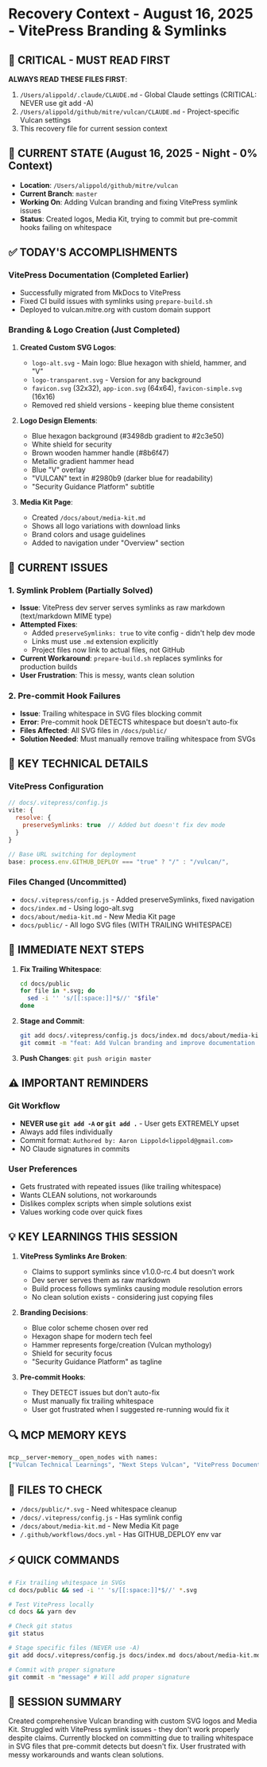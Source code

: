 # Recovery Context - August 16, 2025 - VitePress Branding & Symlinks

## 🔴 CRITICAL - MUST READ FIRST
**ALWAYS READ THESE FILES FIRST**:
1. `/Users/alippold/.claude/CLAUDE.md` - Global Claude settings (CRITICAL: NEVER use git add -A)
2. `/Users/alippold/github/mitre/vulcan/CLAUDE.md` - Project-specific Vulcan settings
3. This recovery file for current session context

## 📍 CURRENT STATE (August 16, 2025 - Night - 0% Context)
- **Location**: `/Users/alippold/github/mitre/vulcan`
- **Current Branch**: `master`
- **Working On**: Adding Vulcan branding and fixing VitePress symlink issues
- **Status**: Created logos, Media Kit, trying to commit but pre-commit hooks failing on whitespace

## ✅ TODAY'S ACCOMPLISHMENTS

### VitePress Documentation (Completed Earlier)
- Successfully migrated from MkDocs to VitePress
- Fixed CI build issues with symlinks using `prepare-build.sh`
- Deployed to vulcan.mitre.org with custom domain support

### Branding & Logo Creation (Just Completed)
1. **Created Custom SVG Logos**:
   - `logo-alt.svg` - Main logo: Blue hexagon with shield, hammer, and "V"
   - `logo-transparent.svg` - Version for any background
   - `favicon.svg` (32x32), `app-icon.svg` (64x64), `favicon-simple.svg` (16x16)
   - Removed red shield versions - keeping blue theme consistent

2. **Logo Design Elements**:
   - Blue hexagon background (#3498db gradient to #2c3e50)
   - White shield for security
   - Brown wooden hammer handle (#8b6f47)
   - Metallic gradient hammer head
   - Blue "V" overlay
   - "VULCAN" text in #2980b9 (darker blue for readability)
   - "Security Guidance Platform" subtitle

3. **Media Kit Page**:
   - Created `/docs/about/media-kit.md`
   - Shows all logo variations with download links
   - Brand colors and usage guidelines
   - Added to navigation under "Overview" section

## 🚨 CURRENT ISSUES

### 1. Symlink Problem (Partially Solved)
- **Issue**: VitePress dev server serves symlinks as raw markdown (text/markdown MIME type)
- **Attempted Fixes**:
  - Added `preserveSymlinks: true` to vite config - didn't help dev mode
  - Links must use `.md` extension explicitly
  - Project files now link to actual files, not GitHub
- **Current Workaround**: `prepare-build.sh` replaces symlinks for production builds
- **User Frustration**: This is messy, wants clean solution

### 2. Pre-commit Hook Failures
- **Issue**: Trailing whitespace in SVG files blocking commit
- **Error**: Pre-commit hook DETECTS whitespace but doesn't auto-fix
- **Files Affected**: All SVG files in `/docs/public/`
- **Solution Needed**: Must manually remove trailing whitespace from SVGs

## 🔑 KEY TECHNICAL DETAILS

### VitePress Configuration
```javascript
// docs/.vitepress/config.js
vite: {
  resolve: {
    preserveSymlinks: true  // Added but doesn't fix dev mode
  }
}

// Base URL switching for deployment
base: process.env.GITHUB_DEPLOY === "true" ? "/" : "/vulcan/",
```

### Files Changed (Uncommitted)
- `docs/.vitepress/config.js` - Added preserveSymlinks, fixed navigation
- `docs/index.md` - Using logo-alt.svg
- `docs/about/media-kit.md` - New Media Kit page
- `docs/public/` - All logo SVG files (WITH TRAILING WHITESPACE)

## 🎯 IMMEDIATE NEXT STEPS

1. **Fix Trailing Whitespace**:
   ```bash
   cd docs/public
   for file in *.svg; do
     sed -i '' 's/[[:space:]]*$//' "$file"
   done
   ```

2. **Stage and Commit**:
   ```bash
   git add docs/.vitepress/config.js docs/index.md docs/about/media-kit.md docs/public/*.svg
   git commit -m "feat: Add Vulcan branding and improve documentation setup"
   ```

3. **Push Changes**: `git push origin master`

## ⚠️ IMPORTANT REMINDERS

### Git Workflow
- **NEVER use `git add -A` or `git add .`** - User gets EXTREMELY upset
- Always add files individually
- Commit format: `Authored by: Aaron Lippold<lippold@gmail.com>`
- NO Claude signatures in commits

### User Preferences
- Gets frustrated with repeated issues (like trailing whitespace)
- Wants CLEAN solutions, not workarounds
- Dislikes complex scripts when simple solutions exist
- Values working code over quick fixes

## 💡 KEY LEARNINGS THIS SESSION

1. **VitePress Symlinks Are Broken**:
   - Claims to support symlinks since v1.0.0-rc.4 but doesn't work
   - Dev server serves them as raw markdown
   - Build process follows symlinks causing module resolution errors
   - No clean solution exists - considering just copying files

2. **Branding Decisions**:
   - Blue color scheme chosen over red
   - Hexagon shape for modern tech feel
   - Hammer represents forge/creation (Vulcan mythology)
   - Shield for security focus
   - "Security Guidance Platform" as tagline

3. **Pre-commit Hooks**:
   - They DETECT issues but don't auto-fix
   - Must manually fix trailing whitespace
   - User got frustrated when I suggested re-running would fix it

## 🔍 MCP MEMORY KEYS
```ruby
mcp__server-memory__open_nodes with names:
["Vulcan Technical Learnings", "Next Steps Vulcan", "VitePress Documentation"]
```

## 📂 FILES TO CHECK
- `/docs/public/*.svg` - Need whitespace cleanup
- `/docs/.vitepress/config.js` - Has symlink config
- `/docs/about/media-kit.md` - New Media Kit page
- `/.github/workflows/docs.yml` - Has GITHUB_DEPLOY env var

## ⚡ QUICK COMMANDS

```bash
# Fix trailing whitespace in SVGs
cd docs/public && sed -i '' 's/[[:space:]]*$//' *.svg

# Test VitePress locally
cd docs && yarn dev

# Check git status
git status

# Stage specific files (NEVER use -A)
git add docs/.vitepress/config.js docs/index.md docs/about/media-kit.md docs/public/*.svg

# Commit with proper signature
git commit -m "message" # Will add proper signature
```

## 🎯 SESSION SUMMARY
Created comprehensive Vulcan branding with custom SVG logos and Media Kit. Struggled with VitePress symlink issues - they don't work properly despite claims. Currently blocked on committing due to trailing whitespace in SVG files that pre-commit detects but doesn't fix. User frustrated with messy workarounds and wants clean solutions.